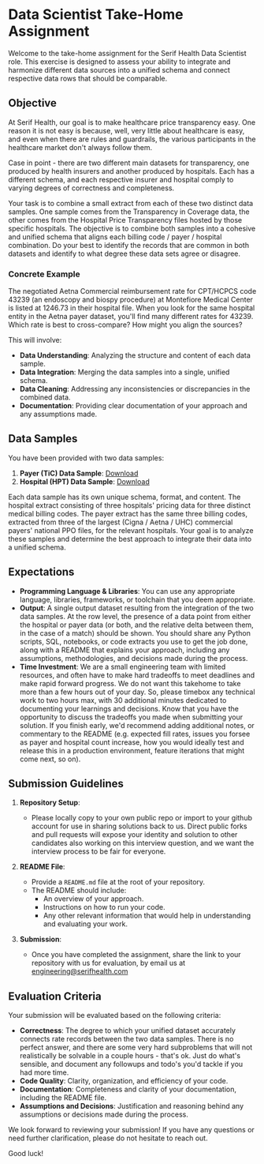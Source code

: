 
# Data Scientist Take-Home Assignment

Welcome to the take-home assignment for the Serif Health Data Scientist role. This exercise is designed to assess your ability to integrate and harmonize different data sources into a unified schema and connect respective data rows that should be comparable. 

## Objective
At Serif Health, our goal is to make healthcare price transparency easy. One reason it is not easy is because, well, very little about healthcare is easy, and even when there are rules and guardrails, the various participants in the healthcare market don't always follow them. 

Case in point - there are two different main datasets for transparency, one produced by health insurers and another produced by hospitals. Each has a different schema, and each respective insurer and hospital comply to varying degrees of correctness and completeness.

Your task is to combine a small extract from each of these two distinct data samples. One sample comes from the Transparency in Coverage data, the other comes from the Hospital Price Transparency files hosted by those specific hospitals. The objective is to combine both samples into a cohesive and unified schema that aligns each billing code / payer / hospital combination. Do your best to identify the records that are common in both datasets and identify to what degree these data sets agree or disagree. 

### Concrete Example
The negotiated Aetna Commercial reimbursement rate for CPT/HCPCS code 43239 (an endoscopy and biospy procedure) at Montefiore Medical Center is listed at 1246.73 in their hospital file. When you look for the same hospital entity in the Aetna payer dataset, you'll find many different rates for 43239. Which rate is best to cross-compare? How might you align the sources?

This will involve:
- **Data Understanding**: Analyzing the structure and content of each data sample.
- **Data Integration**: Merging the data samples into a single, unified schema.
- **Data Cleaning**: Addressing any inconsistencies or discrepancies in the combined data.
- **Documentation**: Providing clear documentation of your approach and any assumptions made.

## Data Samples

You have been provided with two data samples:

1. **Payer (TiC) Data Sample**: [Download](https://mrf.serifhealth.com/public/tic_extract_20250213.csv)
2. **Hospital (HPT) Data Sample**: [Download](https://mrf.serifhealth.com/public/hpt_extract_20250213.csv)

Each data sample has its own unique schema, format, and content. The hospital extract consisting of three hospitals' pricing data for three distinct medical billing codes. The payer extract has the same three billing codes, extracted from three of the largest (Cigna / Aetna / UHC) commercial payers' national PPO files, for the relevant hospitals. Your goal is to analyze these samples and determine the best approach to integrate their data into a unified schema.

## Expectations

- **Programming Language & Libraries**: You can use any appropriate language, libraries, frameworks, or toolchain that you deem appropriate.
- **Output**: A single output dataset resulting from the integration of the two data samples. At the row level, the presence of a data point from either the hospital or payer data (or both, and the relative delta between them, in the case of a match) should be shown. You should share any Python scripts, SQL, notebooks, or code extracts you use to get the job done, along with a README that explains your approach, including any assumptions, methodologies, and decisions made during the process.
- **Time Investment**: We are a small engineering team with limited resources, and often have to make hard tradeoffs to meet deadlines and make rapid forward progress. We do not want this takehome to take more than a few hours out of your day. So, please timebox any technical work to two hours max, with 30 additional minutes dedicated to documenting your learnings and decisions. Know that you have the opportunity to discuss the tradeoffs you made when submitting your solution. If you finish early, we'd recommend adding additional notes, or commentary to the README (e.g. expected fill rates, issues you forsee as payer and hospital count increase, how you would ideally test and release this in a production environment, feature iterations that might come next, so on).
 
## Submission Guidelines
1. **Repository Setup**:
   - Please locally copy to your own public repo or import to your github account for use in sharing solutions back to us. Direct public forks and pull requests will expose your identity and solution to other candidates also working on this interview question, and we want the interview process to be fair for everyone.

3. **README File**:
   - Provide a `README.md` file at the root of your repository.
   - The README should include:
     - An overview of your approach.
     - Instructions on how to run your code.
     - Any other relevant information that would help in understanding and evaluating your work.

4. **Submission**:
   - Once you have completed the assignment, share the link to your repository with us for evaluation, by email us at [engineering@serifhealth.com](mailto:engineering@serifhealth.com)

## Evaluation Criteria

Your submission will be evaluated based on the following criteria:

- **Correctness**: The degree to which your unified dataset accurately connects rate records between the two data samples. There is no perfect answer, and there are some very hard subproblems that will not realistically be solvable in a couple hours - that's ok. Just do what's sensible, and document any followups and todo's you'd tackle if you had more time.
- **Code Quality**: Clarity, organization, and efficiency of your code.
- **Documentation**: Completeness and clarity of your documentation, including the README file.
- **Assumptions and Decisions**: Justification and reasoning behind any assumptions or decisions made during the process.

We look forward to reviewing your submission! If you have any questions or need further clarification, please do not hesitate to reach out.

Good luck!

